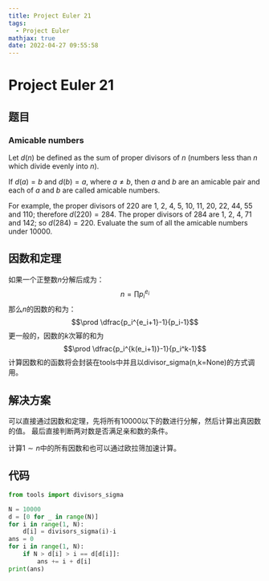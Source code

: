 ```yaml
---
title: Project Euler 21
tags:
  - Project Euler
mathjax: true
date: 2022-04-27 09:55:58
---
```


<escape><!-- more --></escape>

# Project Euler 21
## 题目
### Amicable numbers
Let $d(n)$ be defined as the sum of proper divisors of $n$ (numbers less than $n$ which divide evenly into $n$). 

If $d(a) = b$ and $d(b) = a$, where $a \neq b$, then $a$ and $b$ are an amicable pair and each of $a$ and $b$ are called amicable numbers.

For example, the proper divisors of $220$ are $1$, $2$, $4$, $5$, $10$, $11$, $20$, $22$, $44$, $55$ and $110$; therefore $d(220) = 284$. The proper divisors of $284$ are $1$, $2$, $4$, $71$ and $142$; so $d(284) = 220$.
Evaluate the sum of all the amicable numbers under $10000$.
## 因数和定理
如果一个正整数$n$分解后成为：
$$n=\prod p_i^{e_i}$$
那么$n$的因数的和为：
$$\prod \dfrac{p_i^{e_i+1}-1}{p_i-1}$$
更一般的，因数的$k$次幂的和为
$$\prod \dfrac{p_i^{k(e_i+1)}-1}{p_i^k-1}$$
计算因数和的函数将会封装在tools中并且以divisor_sigma(n,k=None)的方式调用。

## 解决方案
可以直接通过因数和定理，先将所有$10000$以下的数进行分解，然后计算出真因数的值。
最后直接判断两对数是否满足亲和数的条件。

计算$1\sim n$中的所有因数和也可以通过欧拉筛加速计算。

## 代码
```py
from tools import divisors_sigma

N = 10000
d = [0 for _ in range(N)]
for i in range(1, N):
    d[i] = divisors_sigma(i)-i
ans = 0
for i in range(1, N):
    if N > d[i] > i == d[d[i]]:
        ans += i + d[i]
print(ans)
```
